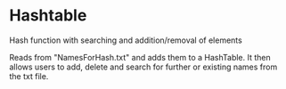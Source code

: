# Hashtable
Hash function with searching and addition/removal of elements

Reads from "NamesForHash.txt" and adds them to a HashTable. It then allows users to add, delete and search for further or existing names from the txt file. 
